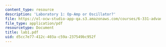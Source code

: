```yaml
---
content_type: resource
description: 'Laboratory 1: Op-Amp or Oscillator?'
file: https://ol-ocw-studio-app-qa.s3.amazonaws.com/courses/6-331-advanced-circuit-techniques-spring-2002/d5cc7e77412c403ac59a237549bc952f_lab1.pdf
file_type: application/pdf
resourcetype: Document
title: lab1.pdf
uid: d5cc7e77-412c-403a-c59a-237549bc952f
---
```

